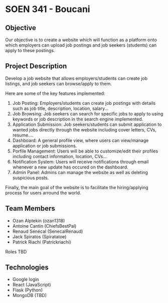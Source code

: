 # SOEN 341 - Boucani 

## Objective
Our objective is to create a website which will function as a platform onto which employers can upload job postings and job seekers (students) can apply to these postings.

## Project Description

Develop a job website that allows employers/students can create job listings, and job seekers can browse/apply to them. 

Here are some of the key features implemented:
1. Job Posting: Employers/students can create job postings with details such as job title, description, location, salary...
2. Job Browsing: Job seekers can search for specific jobs to apply to using keywords or job description in the search engine implemented.
3. Application Submission: Job seekers/students can submit application to wanted jobs directly through the website including cover letters, CVs, resume....
4. Dashboard: A general profile view, where users can view/manage application or job submissions.
5. Porfile Management: Users will be able to customize/edit their profiles including contact information, location, CVs...
6. Notification System: Users will receive notifications through email whenever a new update has occured on the dashboard.
7. Admin Panel: Admins can manage the website as well as deleting suspicious posts.

Finally, the main goal of the website is to facilitate the hiring/applying process for users arround the world.

## Team Members
* Ozan Alptekin (ozan1318)
* Antoine Cantin (ChiefsBestPal)
* Renaud Senécal (SenecalRenaud)
* Jack Spiratos (Spiratatoe)
* Patrick Riachi (Patrickriachi)

Roles TBD

## Technologies

* Google login
* React (JavaScript)
* Flask (Python)
* MongoDB (TBD)
